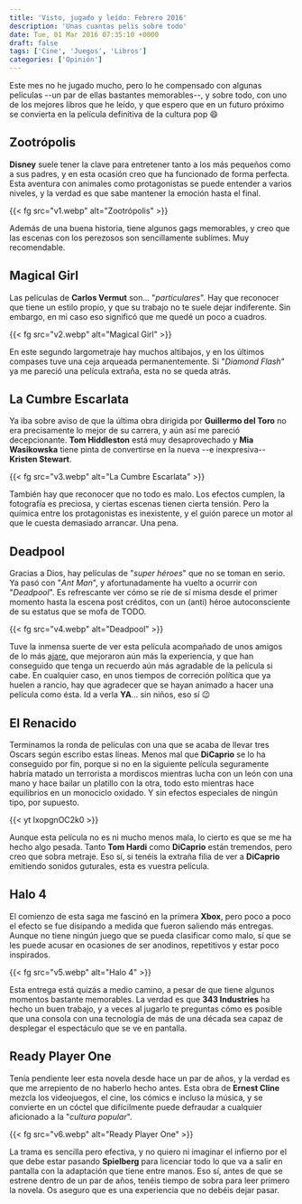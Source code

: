 ```yaml
---
title: 'Visto, jugado y leído: Febrero 2016'
description: 'Unas cuantas pelis sobre todo'
date: Tue, 01 Mar 2016 07:35:10 +0000
draft: false
tags: ['Cine', 'Juegos', 'Libros']
categories: ['Opinión']
---
```


Este mes no he jugado mucho, pero lo he compensado con algunas películas --un par de ellas bastantes memorables--, y sobre todo, con uno de los mejores libros que he leído, y que espero que en un futuro próximo se convierta en la película definitiva de la cultura pop :smile:

## Zootrópolis

**Disney** suele tener la clave para entretener tanto a los más pequeños como a sus padres, y en esta ocasión creo que ha funcionado de forma perfecta. Esta aventura con animales como protagonistas se puede entender a varios niveles, y la verdad es que sabe mantener la emoción hasta el final.

{{< fg src="v1.webp" alt="Zootrópolis" >}}

Además de una buena historia, tiene algunos gags memorables, y creo que las escenas con los perezosos son sencillamente sublimes. Muy recomendable.

## Magical Girl

Las películas de **Carlos Vermut** son... "_particulares_". Hay que reconocer que tiene un estilo propio, y que su trabajo no te suele dejar indiferente. Sin embargo, en mi caso eso significó que me quedé un poco a cuadros.

{{< fg src="v2.webp" alt="Magical Girl" >}}

En este segundo largometraje hay muchos altibajos, y en los últimos compases tuve una ceja arqueada permanentemente. Si "_Diamond Flash_" ya me pareció una película extraña, esta no se queda atrás.

## La Cumbre Escarlata

Ya iba sobre aviso de que la última obra dirigida por **Guillermo del Toro** no era precisamente lo mejor de su carrera, y aún así me pareció decepcionante. **Tom Hiddleston** está muy desaprovechado y **Mia Wasikowska** tiene pinta de convertirse en la nueva --e inexpresiva-- **Kristen Stewart**.

{{< fg src="v3.webp" alt="La Cumbre Escarlata" >}}

También hay que reconocer que no todo es malo. Los efectos cumplen, la fotografía es preciosa, y ciertas escenas tienen cierta tensión. Pero la química entre los protagonistas es inexistente, y el guión parece un motor al que le cuesta demasiado arrancar. Una pena.

## Deadpool

Gracias a Dios, hay películas de "_super héroes_" que no se toman en serio. Ya pasó con "_Ant Man_", y afortunadamente ha vuelto a ocurrir con "_Deadpool_". Es refrescante ver cómo se ríe de sí misma desde el primer momento hasta la escena post créditos, con un (anti) héroe autoconsciente de su estatus que se mofa de TODO.

{{< fg src="v4.webp" alt="Deadpool" >}}

Tuve la inmensa suerte de ver esta película acompañado de unos amigos de lo más [ajare](http://www.gamesajare.com/), que mejoraron aún más la experiencia, y que han conseguido que tenga un recuerdo aún más agradable de la película si cabe. En cualquier caso, en unos tiempos de correción política que ya huelen a rancio, hay que agradecer que se hayan animado a hacer una película como ésta. Id a verla **YA**... sin niños, eso sí :wink:

## El Renacido

Terminamos la ronda de películas con una que se acaba de llevar tres Oscars según escribo estas líneas. Menos mal que **DiCaprio** se lo ha conseguido por fin, porque si no en la siguiente película seguramente habría matado un terrorista a mordiscos mientras lucha con un león con una mano y hace bailar un platillo con la otra, todo esto mientras hace equilibrios en un monociclo oxidado. Y sin efectos especiales de ningún tipo, por supuesto.

{{< yt IxopgnOC2k0 >}}

Aunque esta película no es ni mucho menos mala, lo cierto es que se me ha hecho algo pesada. Tanto **Tom Hardi** como **DiCaprio** están tremendos, pero creo que sobra metraje. Eso sí, si tenéis la extraña filia de ver a **DiCaprio** emitiendo sonidos guturales, esta es vuestra película.

## Halo 4

El comienzo de esta saga me fascinó en la primera **Xbox**, pero poco a poco el efecto se fue disipando a medida que fueron saliendo más entregas. Aunque no tiene ningún juego que se pueda clasificar como malo, sí que se les puede acusar en ocasiones de ser anodinos, repetitivos y estar poco inspirados.

{{< fg src="v5.webp" alt="Halo 4" >}}

Esta entrega está quizás a medio camino, a pesar de que tiene algunos momentos bastante memorables. La verdad es que **343 Industries** ha hecho un buen trabajo, y a veces al jugarlo te preguntas cómo es posible que una consola con una tecnología de más de una década sea capaz de desplegar el espectáculo que se ve en pantalla.

## Ready Player One

Tenía pendiente leer esta novela desde hace un par de años, y la verdad es que me arrepiento de no haberlo hecho antes. Esta obra de **Ernest Cline** mezcla los videojuegos, el cine, los cómics e incluso la música, y se convierte en un cóctel que difícilmente puede defraudar a cualquier aficionado a la "_cultura popular_".

{{< fg src="v6.webp" alt="Ready Player One" >}}

La trama es sencilla pero efectiva, y no quiero ni imaginar el infierno por el que debe estar pasando **Spielberg** para licenciar todo lo que va a salir en pantalla con la adaptación que tiene entre manos. Eso sí, antes de que se estrene dentro de un par de años, tenéis tiempo de sobra para leer primero la novela. Os aseguro que es una experiencia que no debéis dejar pasar.